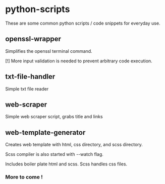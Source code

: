 # python-scripts

These are some common python scripts / code snippets for everyday use.

## openssl-wrapper

Simplifies the openssl terminal command.

[!] More input validation is needed to prevent arbitrary code execution.

## txt-file-handler

Simple txt file reader

## web-scraper

Simple web scraper script, grabs title and links

## web-template-generator

Creates web template with html, css directory, and scss directory.

Scss compiler is also started with --watch flag.

Includes boiler plate html and scss. Scss handles css files.


### More to come !
